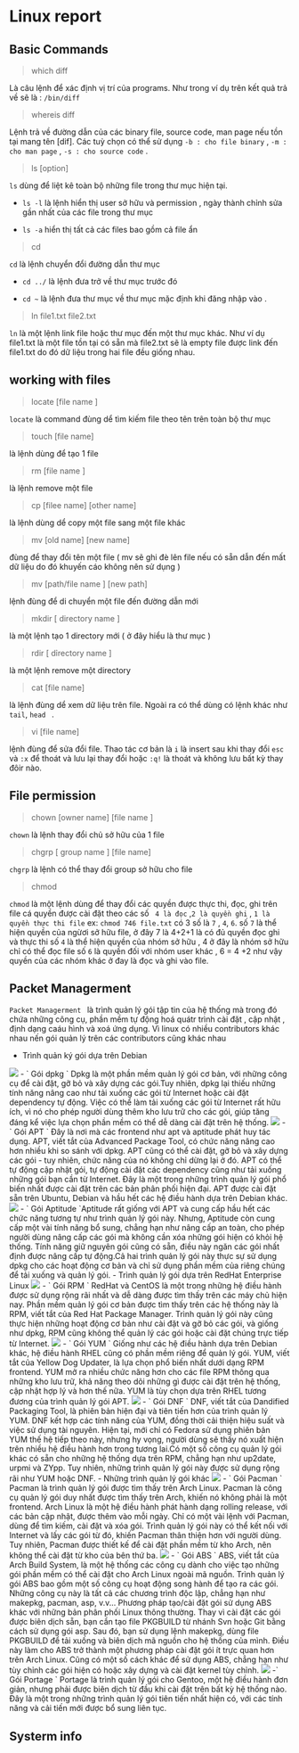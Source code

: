 # Linux report 
## Basic Commands

> which diff

Là câu lệnh để xác định vị trí của programs. Như trong ví dụ trên kết quả trả về sẽ là : ` /bin/diff `

> whereis diff

Lệnh trả về đường dẫn của các binary file, source code, man page nếu tồn tại mang tên [dif]. Các tuỳ chọn có thể sử dụng  ` -b : cho file binary ` , ` -m : cho man page ` , ` -s : cho source code ` .

> ls [option] 

` ls ` dùng để liệt kê toàn bộ những file trong thư mục hiện tại.

- ` ls -l ` là lệnh hiển thị user sở hữu và permission , ngày thành chỉnh sửa gần nhất của các file trong thư mục 

- ` ls -a ` hiển thị tất cả các files bao gồm cả file ẩn 

> cd 

` cd ` là lệnh chuyển đổi đường dẫn thư mục 

- ` cd ../ ` là lệnh đưa trở về thư mục trước đó 

- ` cd ~ ` là lệnh đưa thư mục về thư mục mặc định khi đăng nhập vào .

> ln file1.txt file2.txt

` ln ` là một lệnh link file hoặc thư mục đến một thư mục khác. Như ví dụ file1.txt là một file tồn tại có sẵn mà file2.txt sẽ là empty file được link đến file1.txt do đó dữ liệu trong hai file đều giống nhau.

## working with files 

> locate [file name ]

` locate ` là command đùng dể tìm kiếm file theo tên trên toàn bộ thư mục 

> touch [file name]
 
là lệnh dùng để tạo 1 file 

> rm [file name ]

là lệnh remove một file 

>cp [filee name] [other name]

là lệnh dùng dể copy một file sang một file khác

> mv [old name] [new name]

đùng để thay đổi tên một file ( mv sẽ ghi đè lên file nếu có sẵn dẫn đến mất dữ liệu do đó khuyến cáo không nên sử dụng ) 

> mv [path/file name ] [new path]

lệnh đùng để di chuyển một file đến đường dẫn mới 

> mkdir [ directory name ]

là một lệnh tạo 1 directory mới ( ở đây hiểu là thư mục ) 

> rdir [ dỉrectory name ] 

là một lệnh remove một directory 

> cat [file name]

là lệnh đùng dể xem dữ liệu trên file. Ngoài ra có thể dùng có lệnh khác như ` tail `, `head ` .
 
> vi [file name]

lệnh đùng để sửa đổi file. Thao tác cơ bản là ` i ` là insert sau khi thay đổi ` esc ` và ` :x ` để thoát và lưu lại thay đổi hoặc ` :q! ` là thoát và không lưu bất kỳ thay đôir nào.
## File permission 

> chown [owner name] [file name ]

` chown ` là lệnh thay đổi chủ sở hữu của 1 file 

> chgrp [ group name ] [file name]

` chgrp ` là lệnh có thể thay đổi group sở hữu cho file 

> chmod 

` chmod ` là một lệnh dùng để thay đổi các quyền được thực thi, đọc, ghi trên file 
cá quyền được cài đặt theo các số `  4 là đọc ` ,` 2 là quyền ghi ` , ` 1 là quyền thực thi file `
ex: ` chmod 746 file.txt ` có 3 số là ` 7 ` , ` 4 `, ` 6 `.
số ` 7 ` là thể hiện quyền của ngừơi sở hữu file, ở đây 7 là 4+2+1 là có đủ quyền đọc ghi và thực thi 
số ` 4 ` là thể hiện quyền của nhóm sở hữu , 4 ở đây là nhóm sở hữu chỉ có thể đọc file 
số ` 6 ` là quyền đối với nhóm user khác , 6 = 4 +2 như vậy quyền của các nhóm khác ở đay là đọc và ghi vào file.

## Packet Managerment

`Packet Managerment ` là trình quản lý gói tập tin của hệ thống mà trong đó chứa những công cụ, phần mềm tự động hoá quátr trình cài đặt , cập nhật , định dạng caáu hình và xoá ứng dụng.
Vì linux có nhiều contributors khác nhau nến gói quản lý trên các contributors cũng khác nhau 

- Trình quản ký gói dựa trên Debian 
<img src="https://st.quantrimang.com/photos/image/2019/05/20/trinh-quan-ly-goi-linux-pho-bien-nhat-2.jpg">
 - ` Gói dpkg ` Dpkg là một phần mềm quản lý gói cơ bản, với những công cụ để cài đặt, gỡ bỏ và xây dựng các gói.Tuy nhiên, dpkg lại thiếu những tính năng nâng cao như tải xuống các gói từ Internet hoặc cài đặt dependency tự động. Việc có thể làm tải xuống các gói từ Internet rất hữu ích, vì nó cho phép người dùng thêm kho lưu trữ cho các gói, giúp tăng đáng kể việc lựa chọn phần mềm có thể dễ dàng cài đặt trên hệ thống.
<img src="https://st.quantrimang.com/photos/image/2019/05/20/trinh-quan-ly-goi-linux-pho-bien-nhat-3.jpg">
 - ` Gói APT ` Đây là nơi mà các frontend như apt và aptitude phát huy tác dụng. APT, viết tắt của Advanced Package Tool, có chức năng nâng cao hơn nhiều khi so sánh với dpkg. APT cũng có thể cài đặt, gỡ bỏ và xây dựng các gói - tuy nhiên, chức năng của nó không chỉ dừng lại ở đó. APT có thể tự động cập nhật gói, tự động cài đặt các dependency cũng như tải xuống những gói bạn cần từ Internet. Đây là một trong những trình quản lý gói phổ biến nhất được cài đặt trên các bản phân phối hiện đại. APT được cài đặt sẵn trên Ubuntu, Debian và hầu hết các hệ điều hành dựa trên Debian khác.
<img src="https://st.quantrimang.com/photos/image/2019/05/20/trinh-quan-ly-goi-linux-pho-bien-nhat-4.jpg">
 - ` Gói Aptitude `Aptitude rất giống với APT và cung cấp hầu hết các chức năng tương tự như trình quản lý gói này. Nhưng, Aptitude còn cung cấp một vài tính năng bổ sung, chẳng hạn như nâng cấp an toàn, cho phép người dùng nâng cấp các gói mà không cần xóa những gói hiện có khỏi hệ thống. Tính năng giữ nguyên gói cũng có sẵn, điều này ngăn các gói nhất định được nâng cấp tự động.Cả hai trình quản lý gói này thực sự sử dụng dpkg cho các hoạt động cơ bản và chỉ sử dụng phần mềm của riêng chúng để tải xuống và quản lý gói.
- Trình quản lý gói dựa trên RedHat Enterprise Linux
<img src="https://st.quantrimang.com/photos/image/2019/05/20/trinh-quan-ly-goi-linux-pho-bien-nhat-5.jpg">
 - ` Gói RPM ` RedHat và CentOS là một trong những hệ điều hành được sử dụng rộng rãi nhất và dễ dàng được tìm thấy trên các máy chủ hiện nay. Phần mềm quản lý gói cơ bản được tìm thấy trên các hệ thống này là RPM, viết tắt của Red Hat Package Manager. Trình quản lý gói này cũng thực hiện những hoạt động cơ bản như cài đặt và gỡ bỏ các gói, và giống như dpkg, RPM cũng không thể quản lý các gói hoặc cài đặt chúng trực tiếp từ Internet.
<img src="https://st.quantrimang.com/photos/image/2019/05/20/trinh-quan-ly-goi-linux-pho-bien-nhat-6.jpg">
 - ` Gói YUM ` Giống như các hệ điều hành dựa trên Debian khác, hệ điều hành RHEL cũng có phần mềm riêng để quản lý gói. YUM, viết tắt của Yellow Dog Updater, là lựa chọn phổ biến nhất dưới dạng RPM frontend. YUM mở ra nhiều chức năng hơn cho các file RPM thông qua những kho lưu trữ, khả năng theo dõi những gì được cài đặt trên hệ thống, cập nhật hợp lý và hơn thế nữa. YUM là tùy chọn dựa trên RHEL tương đương của trình quản lý gói APT.
<img src="https://st.quantrimang.com/photos/image/2019/05/20/trinh-quan-ly-goi-linux-pho-bien-nhat-7.jpg">
 - ` Gói DNF ` DNF, viết tắt của Dandified Packaging Tool, là phiên bản hiện đại và tiên tiến hơn của trình quản lý YUM. DNF kết hợp các tính năng của YUM, đồng thời cải thiện hiệu suất và việc sử dụng tài nguyên. Hiện tại, mới chỉ có Fedora sử dụng phiên bản YUM thế hệ tiếp theo này, nhưng hy vọng, người dùng sẽ thấy nó xuất hiện trên nhiều hệ điều hành hơn trong tương lai.Có một số công cụ quản lý gói khác có sẵn cho những hệ thống dựa trên RPM, chẳng hạn như up2date, urpmi và ZYpp. Tuy nhiên, những trình quản lý gói này được sử dụng rộng rãi như YUM hoặc DNF.
- Những trình quản lý gói khác 
<img src="https://st.quantrimang.com/photos/image/2019/05/20/trinh-quan-ly-goi-linux-pho-bien-nhat-8.jpg">
 - ` Gói Pacman ` Pacman là trình quản lý gói được tìm thấy trên Arch Linux. Pacman là công cụ quản lý gói duy nhất được tìm thấy trên Arch, khiến nó không phải là một frontend. Arch Linux là một hệ điều hành phát hành dạng rolling release, với các bản cập nhật, được thêm vào mỗi ngày. Chỉ có một vài lệnh với Pacman, dùng để tìm kiếm, cài đặt và xóa gói. Trình quản lý gói này có thể kết nối với Internet và lấy các gói từ đó, khiến Pacman thân thiện hơn với người dùng. Tuy nhiên, Pacman được thiết kế để cài đặt phần mềm từ kho Arch, nên không thể cài đặt từ kho của bên thứ ba. 
<img src="https://st.quantrimang.com/photos/image/2019/05/20/trinh-quan-ly-goi-linux-pho-bien-nhat-9.jpg">
 - ` Gói ABS ` ABS, viết tắt của Arch Build System, là một hệ thống các công cụ dành cho việc tạo những gói phần mềm có thể cài đặt cho Arch Linux ngoài mã nguồn. Trình quản lý gói ABS bao gồm một số công cụ hoạt động song hành để tạo ra các gói. Những công cụ này là tất cả các chương trình độc lập, chẳng hạn như makepkg, pacman, asp, v.v... Phương pháp tạo/cài đặt gói sử dụng ABS khác với những bản phân phối Linux thông thường. Thay vì cài đặt các gói được biên dịch sẵn, bạn cần tạo file PKGBUILD từ nhánh Svn hoặc Git bằng cách sử dụng gói asp. Sau đó, bạn sử dụng lệnh makepkg, dùng file PKGBUILD để tải xuống và biên dịch mã nguồn cho hệ thống của mình. Điều này làm cho ABS trở thành một phương pháp cài đặt gói ít trực quan hơn trên Arch Linux. Cũng có một số cách khác để sử dụng ABS, chẳng hạn như tùy chỉnh các gói hiện có hoặc xây dựng và cài đặt kernel tùy chỉnh.
<img src="https://st.quantrimang.com/photos/image/2019/05/20/trinh-quan-ly-goi-linux-pho-bien-nhat-10.jpg">
 -` Gói Portage ` Portage là trình quản lý gói cho Gentoo, một hệ điều hành đơn giản, nhưng phải được biên dịch từ đầu khi cài đặt trên bất kỳ hệ thống nào. Đây là một trong những trình quản lý gói tiên tiến nhất hiện có, với các tính năng và cải tiến mới được bổ sung liên tục.

## Systerm info
